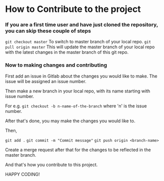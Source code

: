 # How to Contribute to the project

### If you are a first time user and have just cloned the repository, you can skip these couple of steps

`git checkout master` To switch to master branch of your local repo.
`git pull origin master` This will update the master branch of your local repo with the latest changes in the master branch of this git repo.

### Now to making changes and contributing

First add an issue in Gitlab about the changes you would like to make. The issue will be assigned an issue number.

Then make a new branch in your local repo, with its name starting with issue number.

For e.g. `git checkout -b n-name-of-the-branch` where 'n' is the issue number.

After that's done, you may make the changes you would like to.

Then,

`git add .`
`git commit -m "Commit message"`
`git push origin <branch-name>`

Create a merge request after that for the changes to be reflected in the master branch.

And that's how you contribute to this project.

HAPPY CODING!